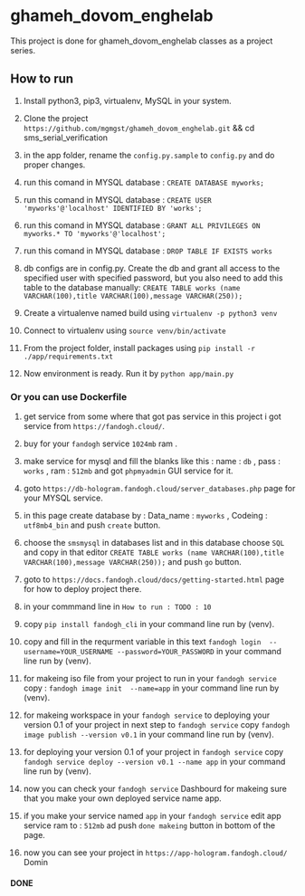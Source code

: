 # ghameh_dovom_enghelab

This project is done for ghameh_dovom_enghelab classes as a project series.

## How to run

1. Install python3, pip3, virtualenv, MySQL in your system.

2. Clone the project `https://github.com/mgmgst/ghameh_dovom_enghelab.git` && cd sms_serial_verification

3. in the app folder, rename the `config.py.sample` to `config.py` and do proper changes.

4. run this comand in MYSQL database : `CREATE DATABASE myworks;`

5. run this comand in MYSQL database : `CREATE USER 'myworks'@'localhost' IDENTIFIED BY 'works';`

6. run this comand in MYSQL database : `GRANT ALL PRIVILEGES ON myworks.* TO 'myworks'@'localhost';`

7. run this comand in MYSQL database : `DROP TABLE IF EXISTS works`

8. db configs are in config.py. Create the db and grant all access to the specified user with specified password, but you also need to add this table to the database manually: `CREATE TABLE works (name VARCHAR(100),title VARCHAR(100),message VARCHAR(250));`

9. Create a virtualenve named build using `virtualenv -p python3 venv`

10. Connect to virtualenv using `source venv/bin/activate`

11. From the project folder, install packages using `pip install -r ./app/requirements.txt`

12. Now environment is ready. Run it by `python app/main.py`

### Or you can use Dockerfile

1. get service from some where that got pas service in this project i got service from `https://fandogh.cloud/`.

2. buy for your `fandogh` service `1024mb` ram .

3. make service for mysql and fill the blanks like this : name : `db` , pass : `works` , ram : `512mb` and got `phpmyadmin` GUI service for it.

4. goto `https://db-hologram.fandogh.cloud/server_databases.php` page for your MYSQL service.

5. in this page create database by : Data_name : `myworks` , Codeing : `utf8mb4_bin` and push `create` button.

6. choose the `smsmysql` in databases list and in this database choose `SQL` and copy in that editor `CREATE TABLE works (name VARCHAR(100),title VARCHAR(100),message VARCHAR(250));` and push `go` button.

7. goto to `https://docs.fandogh.cloud/docs/getting-started.html` page for how to deploy project there.

8. in your commmand line in `How to run : TODO : 10`

9. copy `pip install fandogh_cli` in your command line run by (venv).

10. copy and fill in the requrment variable in this text `fandogh login  --username=YOUR_USERNAME --password=YOUR_PASSWORD` in your command line run by (venv).

11. for makeing iso file from your project to run in your `fandogh service` copy : `fandogh image init  --name=app` in your command line run by (venv).

12. for makeing workspace in your `fandogh service` to deploying your version 0.1 of your project in next step to `fandogh service` copy `fandogh image publish --version v0.1` in your command line run by (venv).

13. for deploying your version 0.1 of your project in `fandogh service` copy `fandogh service deploy --version v0.1 --name app` in your command line run by (venv).

14. now you can check your `fandogh service` Dashbourd for makeing sure that you make your own deployed service name app.

15. if you make your service named `app` in your `fandogh service` edit app service ram to : `512mb` ad push `done makeing` button in bottom of the page.

16. now you can see your project in `https://app-hologram.fandogh.cloud/` Domin

#### DONE
